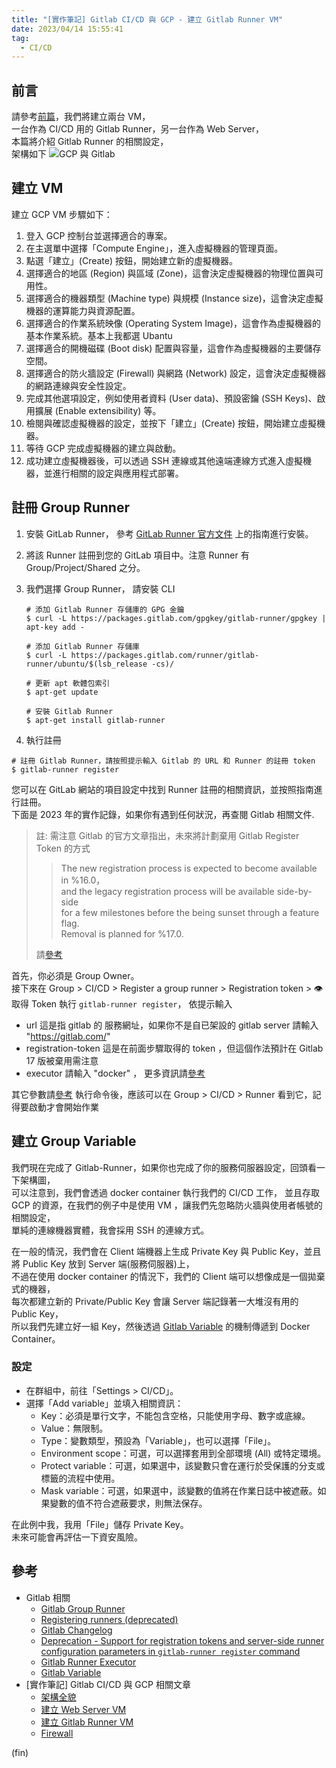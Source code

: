 ```yaml
---
title: "[實作筆記] Gitlab CI/CD 與 GCP - 建立 Gitlab Runner VM"
date: 2023/04/14 15:55:41
tag:
  - CI/CD
---
```


## 前言

請參考[前篇](https://blog.marsen.me/2023/04/13/2023/gitlab_ci_and_gcp_vm/)，我們將建立兩台 VM，  
一台作為 CI/CD 用的 Gitlab Runner，另一台作為 Web Server，  
本篇將介紹 Gitlab Runner 的相關設定，  
架構如下
![GCP 與 Gitlab](/images/2023/gitlab-gcp.jpg)

## 建立 VM

建立 GCP VM 步驟如下：

1. 登入 GCP 控制台並選擇適合的專案。
2. 在主選單中選擇「Compute Engine」，進入虛擬機器的管理頁面。
3. 點選「建立」(Create) 按鈕，開始建立新的虛擬機器。
4. 選擇適合的地區 (Region) 與區域 (Zone)，這會決定虛擬機器的物理位置與可用性。
5. 選擇適合的機器類型 (Machine type) 與規模 (Instance size)，這會決定虛擬機器的運算能力與資源配置。
6. 選擇適合的作業系統映像 (Operating System Image)，這會作為虛擬機器的基本作業系統。基本上我都選 Ubantu
7. 選擇適合的開機磁碟 (Boot disk) 配置與容量，這會作為虛擬機器的主要儲存空間。
8. 選擇適合的防火牆設定 (Firewall) 與網路 (Network) 設定，這會決定虛擬機器的網路連線與安全性設定。
9. 完成其他選項設定，例如使用者資料 (User data)、預設密鑰 (SSH Keys)、啟用擴展 (Enable extensibility) 等。
10. 檢閱與確認虛擬機器的設定，並按下「建立」(Create) 按鈕，開始建立虛擬機器。
11. 等待 GCP 完成虛擬機器的建立與啟動。
12. 成功建立虛擬機器後，可以透過 SSH 連線或其他遠端連線方式進入虛擬機器，並進行相關的設定與應用程式部署。

## 註冊 Group Runner

1. 安裝 GitLab Runner， 參考 [GitLab Runner 官方文件](https://docs.gitlab.com/runner/install/) 上的指南進行安裝。
2. 將該 Runner 註冊到您的 GitLab 項目中。注意 Runner 有 Group/Project/Shared 之分。
3. 我們選擇 Group Runner， 請安裝 CLI  

    ```terminal
    # 添加 Gitlab Runner 存儲庫的 GPG 金鑰
    $ curl -L https://packages.gitlab.com/gpgkey/gitlab-runner/gpgkey | apt-key add -

    # 添加 Gitlab Runner 存儲庫
    $ curl -L https://packages.gitlab.com/runner/gitlab-runner/ubuntu/$(lsb_release -cs)/

    # 更新 apt 軟體包索引
    $ apt-get update

    # 安裝 Gitlab Runner
    $ apt-get install gitlab-runner
    ```

4. 執行註冊

```terminal
# 註冊 Gitlab Runner，請按照提示輸入 Gitlab 的 URL 和 Runner 的註冊 token
$ gitlab-runner register
```

您可以在 GitLab 網站的項目設定中找到 Runner 註冊的相關資訊，並按照指南進行註冊。  
下面是 2023 年的實作記錄，如果你有遇到任何狀況，再查閱 Gitlab 相關文件.
> 註: 需注意 Gitlab 的官方文章指出，未來將計劃棄用 Gitlab Register Token 的方式
> > The new registration process is expected to become available in %16.0，  
> > and the legacy registration process will be available side-by-side  
> > for a few milestones before the being sunset through a feature flag.  
> > Removal is planned for %17.0.
>  
> 請[參考](https://gitlab.com/gitlab-org/gitlab/-/issues/380872)
  
首先，你必須是 Group Owner。  
接下來在 Group > CI/CD > Register a group runner > Registration token > 👁️ 取得 Token
執行 `gitlab-runner register`， 依提示輸入

- url 這是指 gitlab 的 服務網址，如果你不是自已架設的 gitlab server 請輸入 "https://gitlab.com/"  
- registration-token 這是在前面步驟取得的 token ，但這個作法預計在 Gitlab 17 版被棄用需注意
- executor 請輸入 "docker" ， 更多資訊請[參考](https://docs.gitlab.com/runner/executors/)

其它參數請[參考](https://docs.gitlab.com/runner/register/)
執行命令後，應該可以在 Group > CI/CD > Runner 看到它，記得要啟動才會開始作業

## 建立 Group Variable

我們現在完成了 Gitlab-Runner，如果你也完成了你的服務伺服器設定，回頭看一下架構圖，  
可以注意到，我們會透過 docker container 執行我們的 CI/CD 工作，
並且存取 GCP 的資源，在我們的例子中是使用 VM ，讓我們先忽略防火牆與使用者帳號的相關設定，  
單純的連線機器實體，我會採用 SSH 的連線方式。  

在一般的情況，我們會在 Client 端機器上生成 Private Key 與 Public Key，並且將 Public Key 放到 Server 端(服務伺服器)上，  
不過在使用 docker container 的情況下，我們的 Client 端可以想像成是一個拋棄式的機器，  
每次都建立新的 Private/Public Key 會讓 Server 端記錄著一大堆沒有用的 Public Key，  
所以我們先建立好一組 Key，然後透過 [Gitlab Variable](https://docs.gitlab.com/ee/ci/variables/#for-an-instance) 的機制傳遞到 Docker Container。

### 設定

- 在群組中，前往「Settings > CI/CD」。
- 選擇「Add variable」並填入相關資訊：
  - Key：必須是單行文字，不能包含空格，只能使用字母、數字或底線。
  - Value：無限制。
  - Type：變數類型，預設為「Variable」，也可以選擇「File」。
  - Environment scope：可選，可以選擇套用到全部環境 (All) 或特定環境。
  - Protect variable：可選，如果選中，該變數只會在運行於受保護的分支或標籤的流程中使用。
  - Mask variable：可選，如果選中，該變數的值將在作業日誌中被遮蔽。如果變數的值不符合遮蔽要求，則無法保存。

在此例中我，我用「File」儲存 Private Key。  
未來可能會再評估一下資安風險。

## 參考

- Gitlab 相關
  - [Gitlab Group Runner](https://docs.gitlab.com/ee/ci/runners/runners_scope.html#group-runners)
  - [Registering runners (deprecated)](https://docs.gitlab.com/runner/register/#linux)
  - [Gitlab Changelog](https://gitlab.com/gitlab-org/gitlab-foss/blob/master/CHANGELOG.md)
  - [Deprecation - Support for registration tokens and server-side runner configuration parameters in `gitlab-runner register` command](https://gitlab.com/gitlab-org/gitlab/-/issues/380872)
  - [Gitlab Runner Executor](https://docs.gitlab.com/runner/executors/)
  - [Gitlab Variable](https://docs.gitlab.com/ee/ci/variables/#for-an-instance)
- [實作筆記] Gitlab CI/CD 與 GCP 相關文章
  - [架構全貌](https://blog.marsen.me/2023/04/13/2023/gitlab_ci_and_gcp_vm/)
  - [建立 Web Server VM](https://blog.marsen.me/2023/04/14/2023/gitlab_ci_and_gcp_vm_create_server/)
  - [建立 Gitlab Runner VM](https://blog.marsen.me/2023/04/14/2023/gitlab_ci_and_gcp_vm_cretae_runner/)
  - [Firewall](https://blog.marsen.me/2023/04/14/2023/gitlab_ci_and_gcp_vm_firewall/)

(fin)
